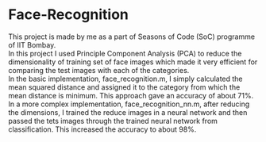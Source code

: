 # Face-Recognition
This project is made by me as a part of Seasons of Code (SoC) programme of IIT Bombay.<br/>
In this project I used Principle Component Analysis (PCA) to reduce the dimensionality of training set of face images which made it very efficient for comparing the test images with each of the categories.<br/>
In the basic implementation, face_recognition.m, I simply calculated the mean squared distance and assigned it to the category from which the mean distance is minimum. This approach gave an accuracy of about 71%.<br/>
In a more complex implementation, face_recognition_nn.m, after reducing the dimensions, I trained the reduce images in a neural network and then passed the tets images through the trained neural network from classification. This increased the accuracy to about 98%.
